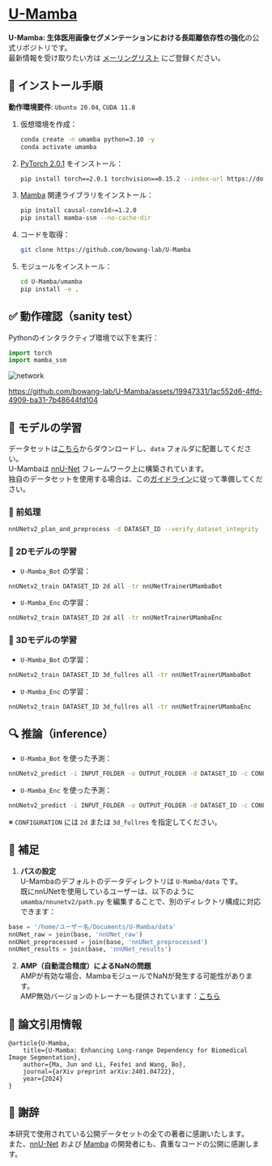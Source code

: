# [U-Mamba](https://wanglab.ai/u-mamba.html)

**U-Mamba: 生体医用画像セグメンテーションにおける長距離依存性の強化**の公式リポジトリです。  
最新情報を受け取りたい方は [メーリングリスト](https://forms.gle/bLxGb5SEpdLCUChQ7) にご登録ください。


## 🔧 インストール手順

**動作環境要件**: `Ubuntu 20.04`, `CUDA 11.8`

1. 仮想環境を作成：
   ```bash
   conda create -n umamba python=3.10 -y
   conda activate umamba
   ```

2. [PyTorch 2.0.1](https://pytorch.org/get-started/previous-versions/#linux-and-windows-4) をインストール：
   ```bash
   pip install torch==2.0.1 torchvision==0.15.2 --index-url https://download.pytorch.org/whl/cu118
   ```

3. [Mamba](https://github.com/state-spaces/mamba) 関連ライブラリをインストール：
   ```bash
   pip install causal-conv1d>=1.2.0
   pip install mamba-ssm --no-cache-dir
   ```

4. コードを取得：
   ```bash
   git clone https://github.com/bowang-lab/U-Mamba
   ```

5. モジュールをインストール：
   ```bash
   cd U-Mamba/umamba
   pip install -e .
   ```

## ✅ 動作確認（sanity test）

Pythonのインタラクティブ環境で以下を実行：

```python
import torch
import mamba_ssm
```


![network](https://github.com/bowang-lab/U-Mamba/blob/main/assets/U-Mamba-network.png)



https://github.com/bowang-lab/U-Mamba/assets/19947331/1ac552d6-4ffd-4909-ba31-7b48644fd104





## 🚀 モデルの学習

データセットは[こちら](https://drive.google.com/drive/folders/1DmyIye4Gc9wwaA7MVKFVi-bWD2qQb-qN?usp=sharing)からダウンロードし、`data` フォルダに配置してください。  
U-Mambaは [nnU-Net](https://github.com/MIC-DKFZ/nnUNet) フレームワーク上に構築されています。  
独自のデータセットを使用する場合は、この[ガイドライン](https://github.com/MIC-DKFZ/nnUNet/blob/master/documentation/dataset_format.md)に従って準備してください。


### 🔄 前処理

```bash
nnUNetv2_plan_and_preprocess -d DATASET_ID --verify_dataset_integrity
```

### 📘 2Dモデルの学習

- `U-Mamba_Bot` の学習：

```bash
nnUNetv2_train DATASET_ID 2d all -tr nnUNetTrainerUMambaBot
```

- `U-Mamba_Enc` の学習：

```bash
nnUNetv2_train DATASET_ID 2d all -tr nnUNetTrainerUMambaEnc
```

### 📕 3Dモデルの学習

- `U-Mamba_Bot` の学習：

```bash
nnUNetv2_train DATASET_ID 3d_fullres all -tr nnUNetTrainerUMambaBot
```

- `U-Mamba_Enc` の学習：

```bash
nnUNetv2_train DATASET_ID 3d_fullres all -tr nnUNetTrainerUMambaEnc
```


## 🔍 推論（inference）

- `U-Mamba_Bot` を使った予測：

```bash
nnUNetv2_predict -i INPUT_FOLDER -o OUTPUT_FOLDER -d DATASET_ID -c CONFIGURATION -f all -tr nnUNetTrainerUMambaBot --disable_tta
```

- `U-Mamba_Enc` を使った予測：

```bash
nnUNetv2_predict -i INPUT_FOLDER -o OUTPUT_FOLDER -d DATASET_ID -c CONFIGURATION -f all -tr nnUNetTrainerUMambaEnc --disable_tta
```

※ `CONFIGURATION` には `2d` または `3d_fullres` を指定してください。



## 💬 補足

1. **パスの設定**  
U-Mambaのデフォルトのデータディレクトリは `U-Mamba/data` です。  
既にnnUNetを使用しているユーザーは、以下のように `umamba/nnunetv2/path.py` を編集することで、別のディレクトリ構成に対応できます：

```python
base = '/home/ユーザー名/Documents/U-Mamba/data'
nnUNet_raw = join(base, 'nnUNet_raw')
nnUNet_preprocessed = join(base, 'nnUNet_preprocessed')
nnUNet_results = join(base, 'nnUNet_results')
```

2. **AMP（自動混合精度）によるNaNの問題**  
AMPが有効な場合、MambaモジュールでNaNが発生する可能性があります。  
AMP無効バージョンのトレーナーも提供されています：[こちら](https://github.com/bowang-lab/U-Mamba/blob/main/umamba/nnunetv2/training/nnUNetTrainer/nnUNetTrainerUMambaEncNoAMP.py)

## 📄 論文引用情報

```
@article{U-Mamba,
    title={U-Mamba: Enhancing Long-range Dependency for Biomedical Image Segmentation},
    author={Ma, Jun and Li, Feifei and Wang, Bo},
    journal={arXiv preprint arXiv:2401.04722},
    year={2024}
}
```

## 🙏 謝辞

本研究で使用されている公開データセットの全ての著者に感謝いたします。  
また、[nnU-Net](https://github.com/MIC-DKFZ/nnUNet) および [Mamba](https://github.com/state-spaces/mamba) の開発者にも、貴重なコードの公開に感謝します。

